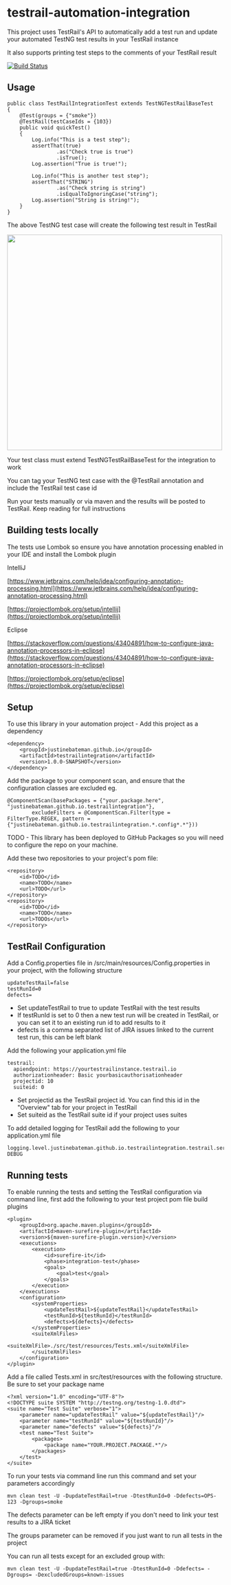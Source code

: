 # testrail-automation-integration

This project uses TestRail's API to automatically add a test run and update your automated TestNG test results in your TestRail instance

It also supports printing test steps to the comments of your TestRail result

[![Build Status](https://travis-ci.org/justinebateman/testrail-automation-integration.svg?branch=master)](https://travis-ci.org/justinebateman/testrail-automation-integration)

## Usage

```
public class TestRailIntegrationTest extends TestNGTestRailBaseTest
{
    @Test(groups = {"smoke"})
    @TestRail(testCaseIds = {103})
    public void quickTest()
    {
        Log.info("This is a test step");
        assertThat(true)
                .as("Check true is true")
                .isTrue();
        Log.assertion("True is true!");
        
        Log.info("This is another test step");
        assertThat("STRING")
                .as("Check string is string")
                .isEqualToIgnoringCase("string");
        Log.assertion("String is string!");
    }
}
```

The above TestNG test case will create the following test result in TestRail

<img src="https://i.imgur.com/ADrFTFa.png" width="500" >

Your test class must extend TestNGTestRailBaseTest for the integration to work

You can tag your TestNG test case with the @TestRail annotation and include the TestRail test case id

Run your tests manually or via maven and the results will be posted to TestRail. Keep reading for full instructions

## Building tests locally
The tests use Lombok so ensure you have annotation processing enabled in your IDE and install the Lombok plugin

IntelliJ

[https://www.jetbrains.com/help/idea/configuring-annotation-processing.html](https://www.jetbrains.com/help/idea/configuring-annotation-processing.html)

[https://projectlombok.org/setup/intellij](https://projectlombok.org/setup/intellij)

Eclipse

[https://stackoverflow.com/questions/43404891/how-to-configure-java-annotation-processors-in-eclipse](https://stackoverflow.com/questions/43404891/how-to-configure-java-annotation-processors-in-eclipse)

[https://projectlombok.org/setup/eclipse](https://projectlombok.org/setup/eclipse)

## Setup
To use this library in your automation project - Add this project as a dependency
```
<dependency>
    <groupId>justinebateman.github.io</groupId>
    <artifactId>testrailintegration</artifactId>
    <version>1.0.0-SNAPSHOT</version>
</dependency>
```

Add the package to your component scan, and ensure that the configuration classes are excluded eg.

```
@ComponentScan(basePackages = {"your.package.here", "justinebateman.github.io.testrailintegration"},
        excludeFilters = @ComponentScan.Filter(type = FilterType.REGEX, pattern = {"justinebateman.github.io.testrailintegration.*.config*.*"}))
```

TODO - This library has been deployed to GitHub Packages so you will need to configure the repo on your machine.

Add these two repositories to your project's pom file:

```
<repository>
    <id>TODO</id>
    <name>TODO</name>
    <url>TODO</url>
</repository>
<repository>
    <id>TODO</id>
    <name>TODO</name>
    <url>TODOs</url>
</repository>
```

## TestRail Configuration
Add a Config.properties file in /src/main/resources/Config.properties in your project, with the following structure

```
updateTestRail=false
testRunId=0
defects=
```

- Set updateTestRail to true to update TestRail with the test results
- If testRunId is set to 0 then a new test run will be created in TestRail, or you can set it to an existing run id to add results to it
- defects is a comma separated list of JIRA issues linked to the current test run, this can be left blank

Add the following your application.yml file

```
testrail:
  apiendpoint: https://yourtestrailinstance.testrail.io
  authorizationheader: Basic yourbasicauthorisationheader
  projectid: 10
  suiteid: 0
```

- Set projectid as the TestRail project id. You can find this id in the "Overview" tab for your project in TestRail
- Set suiteid as the TestRail suite id if your project uses suites

To add detailed logging for TestRail add the following to your application.yml file

```
logging.level.justinebateman.github.io.testrailintegration.testrail.service: DEBUG
```

## Running tests

To enable running the tests and setting the TestRail configuration via command line, first add the following to your test project pom file build plugins

```
<plugin>
    <groupId>org.apache.maven.plugins</groupId>
    <artifactId>maven-surefire-plugin</artifactId>
    <version>${maven-surefire-plugin.version}</version>
    <executions>
        <execution>
            <id>surefire-it</id>
            <phase>integration-test</phase>
            <goals>
                <goal>test</goal>
            </goals>
        </execution>
    </executions>
    <configuration>
        <systemProperties>
            <updateTestRail>${updateTestRail}</updateTestRail>
            <testRunId>${testRunId}</testRunId>
            <defects>${defects}</defects>
        </systemProperties>
        <suiteXmlFiles>
            <suiteXmlFile>./src/test/resources/Tests.xml</suiteXmlFile>
        </suiteXmlFiles>
    </configuration>
</plugin>
```

Add a file called Tests.xml in src/test/resources with the following structure. Be sure to set your package name


```
<?xml version="1.0" encoding="UTF-8"?>
<!DOCTYPE suite SYSTEM "http://testng.org/testng-1.0.dtd">
<suite name="Test Suite" verbose="1">
    <parameter name="updateTestRail" value="${updateTestRail}"/>
    <parameter name="testRunId" value="${testRunId}"/>
    <parameter name="defects" value="${defects}"/>
    <test name="Test Suite">
        <packages>
            <package name="YOUR.PROJECT.PACKAGE.*"/>
        </packages>
    </test>
</suite>
```


To run your tests via command line run this command and set your parameters accordingly

```
mvn clean test -U -DupdateTestRail=true -DtestRunId=0 -Ddefects=OPS-123 -Dgroups=smoke
```

The defects parameter can be left empty if you don't need to link your test results to a JIRA ticket

The groups parameter can be removed if you just want to run all tests in the project

You can run all tests except for an excluded group with:

```
mvn clean test -U -DupdateTestRail=true -DtestRunId=0 -Ddefects= -Dgroups= -DexcludedGroups=known-issues
```
